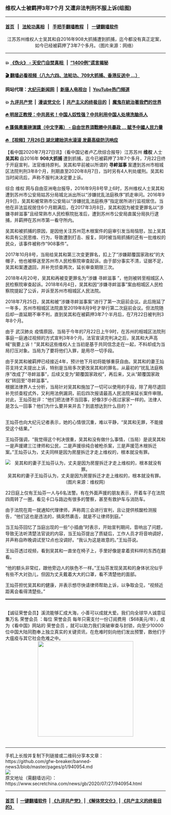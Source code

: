 ### 维权人士被羁押3年7个月 又遭非法判刑不服上诉(组图)
------------------------

#### [首页](https://github.com/gfw-breaker/banned-news3/blob/master/README.md) &nbsp;&nbsp;|&nbsp;&nbsp; [法轮功真相](https://github.com/begood0513/basic/blob/master/README.md)  &nbsp;&nbsp;|&nbsp;&nbsp; [手把手翻墙教程](https://github.com/gfw-breaker/guides/wiki)  &nbsp;&nbsp;|&nbsp;&nbsp; [一键翻墙软件](https://github.com/gfw-breaker/nogfw/blob/master/README.md)  



<div class="article_right" style="fone-color:#000">
 <p style="text-align: center;">
  <img alt="" src="https://img3.secretchina.com/pic/2020/7-26/p2741061a308409169-ss.jpg"/>
  <br>
   江苏苏州维权人士吴其和自2016年908大抓捕遭到抓捕，迄今都没有真正定案，如今已经被羁押了3年7个多月。（图片来源：网络）
   <span id="hideid" name="hideid" style="color:red;display:none;">
    <span href="https://www.secretchina.com">
    </span>
   </span>
  </br>
 </p>
 <div id="txt-mid1-t21-2017">
  

---

#### 💥 [《伪火》 - 天安门自焚真相 ](http://141.164.39.94:10000/videos/blog/weihuo.html)&nbsp; |&nbsp; [“1400例”谎言揭秘  ](http://141.164.39.94:10000/videos/blog/jiexi1400.html)

#### [ 🎬  翻墙必看视频（八九六四、法轮功、709大抓捕、香港反送中 ...）](https://github.com/gfw-breaker/links/blob/master/banned.md)

#### 网站代理：[大纪元新闻网](http://167.172.10.89:10080/gb/) &nbsp;|&nbsp; [新唐人电视台](http://167.172.10.89:8808/gb/) &nbsp;|&nbsp; [YouTube热门频道](http://158.247.203.241/youtube.html)

#### 💥 [九评共产党](http://141.164.39.94:10000/videos/res/jiuping/)&nbsp; |&nbsp; [漫谈党文化](http://141.164.39.94:10000/videos/res/mtdwh/)&nbsp; |&nbsp; [共产主义的终极目的](http://141.164.39.94:10000/videos/res/zjmd/)&nbsp; |&nbsp; [魔鬼在統治著我們的世界](http://141.164.39.94:10000/videos/res/TheSpecter/)  

#### [ 🔥  明居正教授：中共恶劣！中国人奴性强？中共利用中国人处境洗脑杀人](http://141.164.39.94:10000/videos/news/mjz01.html)

#### [ 🔥  蓬佩奧重磅演講（中文字幕） - 自由世界須戰勝中共暴政 ... 賦予中國人民力量 ](http://141.164.39.94:10000/videos/news/pompeo5.html)

#### [ 🔥  【视频】7月26日 湖北建始洪水滚滚 发最高级防汛响应](http://141.164.39.94:10000/videos/news/../warning/hubei01.html)


  </div>
 </div>
 <p>
  【看中国2020年7月27日讯】（看中国记者卢乙欣综合报导）江苏苏州
  <strong>
   维权
  </strong>
  人士
  <strong>
   <span href="https://www.secretchina.com/news/gb/tag/吴其和" target="_blank">
    吴其和
   </span>
  </strong>
  自2016年
  <strong>
   908大抓捕
  </strong>
  遭到抓捕，迄今已被羁押了3年7个多月，7月22日终于开庭宣判，法官维持原判。吴其和早前被以所谓的
  <strong>
   寻衅滋事
  </strong>
  案遭到苏州市相城区法院判刑3年8个月，刑期直至2020年8月7日，当时另有4人判处缓刑。吴其和当时闻讯后，声称不服判决决定要上诉。
  <span id="hideid" name="hideid" style="color:red;display:none;">
   <span href="https://www.secretchina.com">
   </span>
  </span>
 </p>
 <p>
  综合
  <span href="https://www.secretchina.com/news/gb/tag/维权" target="_blank">
   维权
  </span>
  网与自由亚洲电台报导，2016年9月8号早上6时，苏州维权人士吴其和遭到苏州市公安局姑苏分局城北派出所以“涉嫌扰乱法庭秩序”抓走审问。2016年9月9日，吴其和被常熟市公安局以“涉嫌扰乱法庭秩序”指定居所进行监视居住。当他在非法监视居住6个月期满后，在2017年3月8日，吴其和因为被变更罪名以“涉嫌寻衅滋事”且经常熟市人民检察院批准后，遭到苏州市公安局直属分局执行逮捕，并羁押在苏州市第一看守所内。
 </p>
 <p>
  吴其和被抓捕的原因，是因他关注苏州范木根案件的庭审引发当局恼怒，加上吴其和具有公民思维、行为，导致遭到打击、报复。同时被当局抓捕的还有一批维权的民众，该事件被称作“908事件”。
 </p>
 <p>
  2017年10月8号，当局给吴其和第三次变更罪名，扣上了“涉嫌颠覆国家政权”的大帽子，他也被移送至苏州市人民检察院审查起诉。由于部分事实不清，证据不足，吴其和案遭退回，并补充侦查两次，延长审查期限三次。
 </p>
 <p>
  2018年4月20号，吴其和再被变更罪名为“涉嫌
  <span href="https://www.secretchina.com/news/gb/tag/寻衅滋事" target="_blank">
   寻衅滋事
  </span>
  ”，他则被转至相城区人民检察院审查起诉。2018年6月4日，吴其和因“涉嫌寻衅滋事”案由相城区人民检察院提起了公诉，并诉至苏州市相城区人民法院。
 </p>
 <p>
  2018年7月25日，吴其和被“涉嫌寻衅滋事案”进行了第一次庭前会议。此后拖延了一年多，苏州市相城区法院直至2019年8月9号才举行第二次庭前会议。但法院随后却一直延期不审不判，直到吴其和在被羁押3年7个半月后，在7月22日被判刑3年8个月。
 </p>
 <center>
  <div style="max-width: 632px;height:180px; display: none; text-align: center; margin: 0 auto; overflow: hidden;overflow-x: hidden;">
   <div id="taboola-midarticle-thumbnails" style="max-width: 632px;height:180px;overflow: hidden;overflow-x: hidden;">
   </div>
  </div>
  <div>
   <center>
    <div id="div-gpt-ad-1589559869784-0">
    </div>
   </center>
  </div>
 </center>
 <p>
  由于
  <span href="https://www.secretchina.com/news/gb/tag/武汉肺炎" target="_blank">
   武汉肺炎
  </span>
  疫情原因，当局于今年的7月22日上午9时，在苏州的相城区法院刑事庭一庭通过视频的方式宣判3年8个月。法官宣读完判决之后，吴其和大声高喊“我要上诉！”吴其和这些维权人士当初是基于共同信念走在一起，不料却成为当局打压对象。当局为了要将他们入罪，是用尽一切手段。
 </p>
 <center>
  <div style="max-width: 632px;height:180px; display: none; text-align: center; margin: 0 auto; overflow: hidden;overflow-x: hidden;">
   <div id="taboola-midarticle-thumbnails" style="max-width: 632px;height:180px;overflow: hidden;overflow-x: hidden;">
   </div>
  </div>
  <div>
   <center>
    <div id="div-gpt-ad-1589559869784-0">
    </div>
   </center>
  </div>
 </center>
 <p>
  由于吴其和被羁押已经接近4年，预计他下月初将能够重获自由。吴其和的妻王灿芬支持丈夫提出上诉，特别是当局多次更改吴其和的罪名，从最初的“扰乱法庭秩序”改成了“寻衅滋事”，后续又变为“颠覆国家政权”，再后来，又从“颠覆国家政权”转回至“寻衅滋事”。
  <br>
   根据法律界人士分析，当局针对吴其和施加了一切可以使用的手段，除了用尽退回补充侦查程式外，又利用法例漏洞，前后四次报请最高人民法院来延长案件审限。
   <br>
    对此，王灿芬批评：“他们把法律不当回事，好像3岁小孩过家家一样的。法律人是怎么一回事？他们为什么要并来并去？到底想达到什么目的？”
   </br>
  </br>
 </p>
 <center>
  <div style="max-width: 632px;height:180px; display: none; text-align: center; margin: 0 auto; overflow: hidden;overflow-x: hidden;">
   <div id="taboola-midarticle-thumbnails" style="max-width: 632px;height:180px;overflow: hidden;overflow-x: hidden;">
   </div>
  </div>
  <div>
   <center>
    <div id="div-gpt-ad-1589559869784-0">
    </div>
   </center>
  </div>
 </center>
 <p>
  王灿芬也向大纪元记者表示，她的心情很沉重，难以平静，“吴其和无罪，不能接受这个结果。”
 </p>
 <center>
  <div style="max-width: 632px;height:180px; display: none; text-align: center; margin: 0 auto; overflow: hidden;overflow-x: hidden;">
   <div id="taboola-midarticle-thumbnails" style="max-width: 632px;height:180px;overflow: hidden;overflow-x: hidden;">
   </div>
  </div>
  <div>
   <center>
    <div id="div-gpt-ad-1589559869784-0">
    </div>
   </center>
  </div>
 </center>
 <p>
  王灿芬强调，“我觉得这个判决很重，吴其和没有做什么事情，（当局）是说吴其和一是声援建三江律师和公民，二是声援徐纯合被枪杀案，三是声援范木根拆迁案。”王灿芬认为，丈夫同样是因为房屋拆迁才走上维权的，根本就没有罪。
 </p>
 <center>
  <div style="max-width: 632px;height:180px; display: none; text-align: center; margin: 0 auto; overflow: hidden;overflow-x: hidden;">
   <div id="taboola-midarticle-thumbnails" style="max-width: 632px;height:180px;overflow: hidden;overflow-x: hidden;">
   </div>
  </div>
  <div>
   <center>
    <div id="div-gpt-ad-1589559869784-0">
    </div>
   </center>
  </div>
 </center>
 <p style="text-align: center;">
  <img alt="吴其和的妻子王灿芬认为，丈夫是因为房屋拆迁才走上维权的，根本就没有罪。" src="https://img3.secretchina.com/pic/2020/7-26/p2741071a135321752-ss.jpg"/>
  <br>
   吴其和的妻子王灿芬认为，丈夫是因为房屋拆迁才走上维权的，根本就没有罪。（图片来源：维权网）
  </br>
 </p>
 <center>
  <div style="max-width: 632px;height:180px; display: none; text-align: center; margin: 0 auto; overflow: hidden;overflow-x: hidden;">
   <div id="taboola-midarticle-thumbnails" style="max-width: 632px;height:180px;overflow: hidden;overflow-x: hidden;">
   </div>
  </div>
  <div>
   <center>
    <div id="div-gpt-ad-1589559869784-0">
    </div>
   </center>
  </div>
 </center>
 <p>
  22日庭上仅有王灿芬一人与6名法警。有在外面声援的朋友表示，开着车子在法院四周转了一圈，看见卡口与路边有很多的警察，甚至有救护车与消防车。
 </p>
 <center>
  <div style="max-width: 632px;height:180px; display: none; text-align: center; margin: 0 auto; overflow: hidden;overflow-x: hidden;">
   <div id="taboola-midarticle-thumbnails" style="max-width: 632px;height:180px;overflow: hidden;overflow-x: hidden;">
   </div>
  </div>
  <div>
   <center>
    <div id="div-gpt-ad-1589559869784-0">
    </div>
   </center>
  </div>
 </center>
 <center>
  <ins class="adsbygoogle" data-ad-client="ca-pub-1276641434651360" data-ad-format="fluid" data-ad-layout="in-article" data-ad-slot="3646767294" style="display:block; text-align:center;">
  </ins>
 </center>
 <p>
  由于法院在周一就通知代理律师，声称周三会进行宣判，且让提供核酸检测报告，“他们这也是违法的，搞突然袭击，就是不让律师到庭。”
 </p>
 <center>
  <div style="max-width: 632px;height:180px; display: none; text-align: center; margin: 0 auto; overflow: hidden;overflow-x: hidden;">
   <div id="taboola-midarticle-thumbnails" style="max-width: 632px;height:180px;overflow: hidden;overflow-x: hidden;">
   </div>
  </div>
  <div>
   <center>
    <div id="div-gpt-ad-1589559869784-0">
    </div>
   </center>
  </div>
 </center>
 <p>
  当王灿芬回忆了当庭出现的一些“小插曲”时表示，开始宣判期间，音响出了问题，导致无法听清楚法官说的内容，当王灿芬提出了质疑后，工作人员才将音响调好，并声称自昨晚调试至12点也没调好。“我认为这是故意的。”王灿芬说。
 </p>
 <center>
  <div style="max-width: 632px;height:180px; display: none; text-align: center; margin: 0 auto; overflow: hidden;overflow-x: hidden;">
   <div id="taboola-midarticle-thumbnails" style="max-width: 632px;height:180px;overflow: hidden;overflow-x: hidden;">
   </div>
  </div>
  <div>
   <center>
    <div id="div-gpt-ad-1589559869784-0">
    </div>
   </center>
  </div>
 </center>
 <p>
  王灿芬透过视频，看到吴其和一直坐在椅子上，手里好像是拿着资料样的东西在翻看。
 </p>
 <center>
  <div style="max-width: 632px;height:180px; display: none; text-align: center; margin: 0 auto; overflow: hidden;overflow-x: hidden;">
   <div id="taboola-midarticle-thumbnails" style="max-width: 632px;height:180px;overflow: hidden;overflow-x: hidden;">
   </div>
  </div>
  <div>
   <center>
    <div id="div-gpt-ad-1589559869784-0">
    </div>
   </center>
  </div>
 </center>
 <p>
  “他的额头非常红，跟他旁边人的肤色不一样。”王灿芬发现吴其和的身体状况似乎有些不大对劲儿，但因为丈夫戴着大大的口罩，看不清楚他的面部。
 </p>
 <center>
  <div style="max-width: 632px;height:180px; display: none; text-align: center; margin: 0 auto; overflow: hidden;overflow-x: hidden;">
   <div id="taboola-midarticle-thumbnails" style="max-width: 632px;height:180px;overflow: hidden;overflow-x: hidden;">
   </div>
  </div>
  <div>
   <center>
    <div id="div-gpt-ad-1589559869784-0">
    </div>
   </center>
  </div>
 </center>
 <p>
  王灿芬担忧吴其和的健康，并表示想尽快请律师帮助上诉，以争取会见，“视频近距离会看得清楚些。”
 </p>
 <center>
  <div style="max-width: 632px;height:180px; display: none; text-align: center; margin: 0 auto; overflow: hidden;overflow-x: hidden;">
   <div id="taboola-midarticle-thumbnails" style="max-width: 632px;height:180px;overflow: hidden;overflow-x: hidden;">
   </div>
  </div>
  <div>
   <center>
    <div id="div-gpt-ad-1589559869784-0">
    </div>
   </center>
  </div>
 </center>
 <p style="margin-bottom:8px;">
  <hr style="border-top: 1px dashed  ;" width="100%"/>
  <br/>
  【诚征荣誉会员】溪流能够汇成大海，小善可以成就大爱。我们向全球华人诚意征集万名
  <span href="/kzgd/subscribe.html" target="_blank">
   荣誉会员
  </span>
  ：每位
  <span href="/kzgd/subscribe.html" target="_blank">
   荣誉会员
  </span>
  每年只需支付一份订阅费用（$68美元/年），成为《看中国》网站的
  <span href="/kzgd/subscribe.html" target="_blank">
   荣誉会员
  </span>
  ，就可以助力我们突破审查与封锁，向至少10000位中国大陆同胞奉上独立真实的关键资讯，在危难时刻向他们发出预警，救他们于大瘟疫与其它社会危难之中。
  <center>
   <span href="https://account.secretchina.com/planshopcart.php?pid=2020plana&amp;carf=add&amp;code=b5">
    <img src="https://img3.secretchina.com/pic/2020/7-21/p2736951a334373943.jpg" width="300px"/>
   </span>
  </center>
  <center>
   <div style="max-width: 632px;height:180px; display: none; text-align: center; margin: 0 auto; overflow: hidden;overflow-x: hidden;">
    <div id="taboola-midarticle-thumbnails" style="max-width: 632px;height:180px;overflow: hidden;overflow-x: hidden;">
    </div>
   </div>
   <div>
    <center>
     <div id="div-gpt-ad-1589559869784-0">
     </div>
    </center>
   </div>
  </center>
  <center>
   <div>
    <div id="txt-mid2-t22-2017" style="display: block;margin-top:8px;max-height: 351px;  overflow: hidden;">
     <div id="SC-21xx">
     </div>
     <ins class="adsbygoogle" data-ad-client="ca-pub-1276641434651360" data-ad-format="auto" data-ad-slot="4301710469" data-full-width-responsive="true" style="display:block">
     </ins>
    </div>
   </div>
  </center>
  <div style="padding-top:12px;">
  </div>
 </p>
</div>

<hr/>
手机上长按并复制下列链接或二维码分享本文章：<br/>
https://github.com/gfw-breaker/banned-news3/blob/master/pages/p1/940954.md <br/>
<a href='https://github.com/gfw-breaker/banned-news3/blob/master/pages/p1/940954.md'><img src='https://github.com/gfw-breaker/banned-news3/blob/master/pages/p1/940954.md.png'/></a> <br/>
原文地址（需翻墙访问）：https://www.secretchina.com/news/gb/2020/07/27/940954.html


------------------------
#### [首页](https://github.com/gfw-breaker/banned-news3/blob/master/README.md) &nbsp;|&nbsp; [一键翻墙软件](https://github.com/gfw-breaker/nogfw/blob/master/README.md) &nbsp;| [《九评共产党》](https://github.com/gfw-breaker/9ping.md/blob/master/README.md#九评之一评共产党是什么) | [《解体党文化》](https://github.com/gfw-breaker/jtdwh.md/blob/master/README.md) | [《共产主义的终极目的》](https://github.com/gfw-breaker/gczydzjmd.md/blob/master/README.md)


<img src='http://gfw-breaker.win/banned-news3/pages/p1/940954.md' width='0px' height='0px'/>